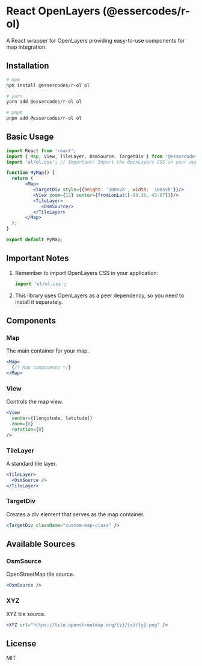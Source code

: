 # React OpenLayers (@essercodes/r-ol)

A React wrapper for OpenLayers providing easy-to-use components for map integration.

## Installation

```bash
# npm
npm install @essercodes/r-ol ol

# yarn
yarn add @essercodes/r-ol ol

# pnpm
pnpm add @essercodes/r-ol ol
```

## Basic Usage

```jsx
import React from 'react';
import { Map, View, TileLayer, OsmSource, TargetDiv } from '@essercodes/r-ol';
import 'ol/ol.css'; // Important! Import the OpenLayers CSS in your application

function MyMap() {
  return (
       <Map>
          <TargetDiv style={{height: '100svh', width: '100svh'}}/>
          <View zoom={12} center={fromLonLat([-89.38, 43.07])}/>
          <TileLayer>
             <OsmSource/>
          </TileLayer>
       </Map>
  );
}

export default MyMap;
```

## Important Notes

1. Remember to import OpenLayers CSS in your application:
   ```jsx
   import 'ol/ol.css';
   ```

2. This library uses OpenLayers as a peer dependency, so you need to install it separately.

## Components

### Map

The main container for your map.

```jsx
<Map>
  {/* Map components */}
</Map>
```

### View

Controls the map view.

```jsx
<View 
  center={[longitude, latitude]} 
  zoom={8} 
  rotation={0} 
/>
```

### TileLayer

A standard tile layer.

```jsx
<TileLayer>
  <OsmSource />
</TileLayer>
```

### TargetDiv

Creates a div element that serves as the map container.

```jsx
<TargetDiv className="custom-map-class" />
```

## Available Sources

### OsmSource

OpenStreetMap tile source.

```jsx
<OsmSource />
```

### XYZ

XYZ tile source.

```jsx
<XYZ url="https://tile.openstreetmap.org/{z}/{x}/{y}.png" />
```

## License

MIT
